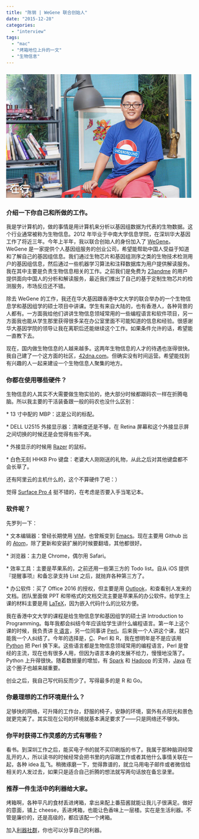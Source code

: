 ```yaml
---
title: "陈钢 | WeGene 联合创始人"
date: "2015-12-28"
categories: 
  - "interview"
tags: 
  - "mac"
  - "烤箱地位上升的一文"
  - "生物信息"
---
```


### [![2015-12-26_12-58-52](/images/chengang.jpg)](https://liqi.io/wp-content/uploads/2015/12/chengang.jpg)

### 介绍一下你自己和所做的工作。

我是学计算机的，做的事情是用计算机来分析以基因组数据为代表的生物数据。这个行业通常被称为生物信息。2012 年毕业于中南大学信息学院，在深圳华大基因工作了将近三年。今年上半年，我以联合创始人的身份加入了 [WeGene](https://www.wegene.com/)。WeGene 是一家提供个人基因组服务的创业公司，希望能帮助中国人受益于知道和了解自己的基因组信息。我们通过生物芯片和基因组测序之类的生物技术检测用户的基因组信息，然后通过一些机器学习算法和注释数据库为用户提供解读服务。我在其中主要是负责生物信息相关的工作。之前我们是免费为 [23andme](https://www.23andme.com/en-int/) 的用户提供面向中国人的分析和解读服务，最近我们推出了自己的基于定制生物芯片的检测服务，市场反应还不错。

除去 WeGene 的工作，我还在华大基因跟香港中文大学的联合举办的一个生物信息学和基因组学的硕士项目中讲课。学生有来自大陆的，也有香港人，各种背景的人都有。一方面我给他们讲讲生物信息领域常用的一些编程语言和软件项目，另一方面我也能从学生那里获得很多呆在办公室里面不可能知道的信息和经验。很感谢华大基因学院的领导让我在离职后还能继续这个工作。如果条件允许的话，希望能一直教下去。

现在，国内做生物信息的人越来越多。这两年生物信息的人才的待遇也涨得很快。我自己建了一个这方面的社区，[42dna.com](https://42dna.com/)。但确实没有时间运营。希望能找到有兴趣的人一起来建设一个生物信息人聚集的地方。

### 你都在使用哪些硬件？

生物信息的人其实不大需要做生物实验的，绝大部分时候都跟码农一样在折腾电脑。所以我主要的干活装备跟一般的码农也没什么区别：

\* 13 寸中配的 MBP：这是公司的标配。

\* DELL U2515 外接显示器：清晰度还是不够，在 Retina 屏幕和这个外接显示屏之间切换的时候还是会觉得有些不爽。

\* 外接显示的时候用 [Razer](https://cn.razerzone.com/) 的鼠标。

\* 白色无刻 HHKB Pro 键盘：老婆大人刚刚送的礼物，从此之后对其他键盘都不会长草了。

还有阿里云的主机什么的，这个不算硬件了吧：）

觉得 [Surface Pro 4](https://www.microsoft.com/surface/en-us/devices/surface-pro-4) 挺不错的，在考虑是否要入手当笔记本。

### 软件呢？

先罗列一下：

\* 文本编辑器：曾经长期使用 [VIM](https://www.vim.org/about.php)，也曾叛变到 [Emacs](https://www.gnu.org/software/emacs/)。现在主要用 Github 出的 [Atom](https://atom.io/)，除了更新和安装扩展的时候要翻墙，其他都很好。

\* 浏览器：主力是 Chrome，偶尔用 Safari。

\* 效率工具：主要是苹果系的，之前还用一些第三方的 Todo list。自从 iOS 提供『提醒事项』和备忘录支持 List 之后，就抛弃各种第三方了。

\* 办公软件：买了 Office 2016 的授权，但主要是用 [Outlook](https://www.microsoft.com/en-us/outlook-com/?cb=v8ho)，和查看别人发来的文档。团队里面做 PPT 和带格式的文档交流主要是苹果系的办公软件。给学生上课的材料主要是用 [LaTeX](https://www.latex-project.org/)，因为嵌入代码什么的比较方便。

我在香港中文大学的课程是给生物信息学和基因组学的硕士讲 Introduction to Programming。每年我都会纠结今年应该给学生讲什么编程语言。第一年上这个课的时候，我负责讲 [R 语言](https://www.wikiwand.com/zh/R%E8%AF%AD%E8%A8%80)，另一位同事讲 [Perl](https://www.perlchina.org/)。后来我一个人讲这个课，就只能我一个人纠结了。今年的选择是，[C](https://www.wikiwand.com/zh/C%E8%AF%AD%E8%A8%80)、Perl 和 R，我在想明年是不是应该用 [Python](https://www.python.org/) 把 Perl 换下来。这些语言都是生物信息领域常用的编程语言，Perl 是曾经的主流，现在也有很多人用，但因为语言本身的发展不给力，慢慢地没落了。Python 上升得很快。随着数据量的增加，有 [Spark](https://spark.apache.org/) 和 [Hadoop](https://hadoop.apache.org/) 的支持，[Java](https://www.java.com/zh_CN/) 在这个圈子也越来越重要。

创业之后，我自己写代码反而少了。写得最多的是 R 和 Go。

### 你最理想的工作环境是什么？

足够快的网络，可升降的工作台，舒服的椅子，安静的环境，窗外有点阳光和景色就更完美了。其实现在公司的环境就基本满足要求了——只是网络还不够快。

### 你平时获得工作灵感的方式有哪些？

看书。到深圳工作之后，能买电子书的就不买印刷版的书了。我属于那种脑洞经常乱开的人，所以读书的时候经常会把书里的内容跟工作或者其他什么事情关联在一起，各种 idea 乱飞。稍微琢磨一下，觉得靠谱的，就立马用电子邮件或者微信给相关的人发过去，如果只是适合自己折腾的想法就写两句话放在备忘录里。

### 推荐一件生活中的利器给大家。

烤箱啊，各种平凡的食材丢进烤箱，拿出来配上番茄酱就能让我儿子很满足。做好的意面，铺上 cheese，丢进烤箱，也能让色香味上一层楼。实在是生活利器。不管是廉价的，还是高级的，都应该配一个烤箱。

加入[利器社群](https://liqi.io/community/)，你也可以分享自己的利器。
